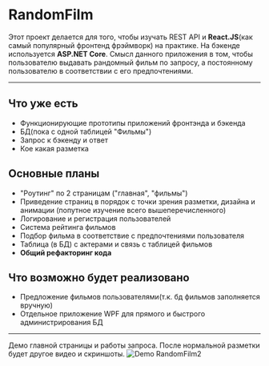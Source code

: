 # RandomFilm
Этот проект делается для того, чтобы изучать REST API и **React.JS**(как самый популярный фронтенд фрэймворк) на практике. На бэкенде используется **ASP.NET Core**. 
Смысл данного приложения в том, чтобы пользователю выдавать рандомный фильм по запросу, а постоянному пользователю в соответствии с его предпочтениями.

____
## Что уже есть
  - Функционирующие прототипы приложений фронтэнда и бэкенда
  - БД(пока с одной таблицей "Фильмы")
  - Запрос к бэкенду и ответ
  - Кое какая разметка
  
## Основные планы
  - "Роутинг" по 2 страницам ("главная", "фильмы")
  - Приведение страниц в порядок с точки зрения разметки, дизайна и анимации (попутное изучение всего вышеперечисленного)
  - Логирование и регистрация пользователей
  - Система рейтинга фильмов
  - Подбор фильма в соответствие с предпочтениями пользователя
  - Таблица (в БД) с актерами и связь с таблицей фильмов
  - **Общий рефакторинг кода**
  
## Что возможно будет реализовано
  - Предложение фильмов пользователями(т.к. бд фильмов заполняется вручную)
  - Отдельное приложение WPF для прямого и быстрого администрирования БД
____
Демо главной страницы и работы запроса. После нормальной разметки будет другое видео и скриншоты.
![Demo RandomFilm2](https://j.gifs.com/k8Bq8E.gif)
